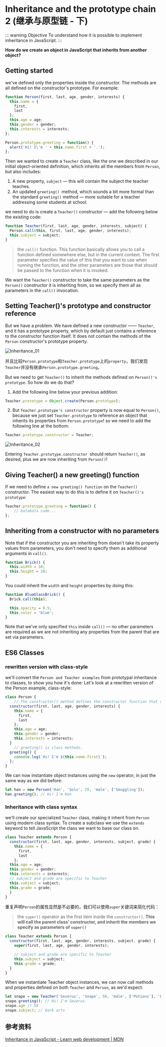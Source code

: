 #  Inheritance and the prototype chain 2 (继承与原型链 - 下) 
::: warning Objective
To understand how it is possible to implement inheritance in JavaScript.
:::

**How do we create an object in JavaScript that inherits from another object?**

## Getting started
we've defined only the properties inside the constructor. The methods are all defined on the constructor's prototype. 
For example:
```js
function Person(first, last, age, gender, interests) {
  this.name = {
    first,
    last
  };
  this.age = age;
  this.gender = gender;
  this.interests = interests;
};

Person.prototype.greeting = function() {
  alert('Hi! I\'m ' + this.name.first + '.');
};
```

Then we wanted to create a `Teacher` class, like the one we described in our initial object-oriented definition, which inherits all the members from `Person`, but also includes:
1. A new property, `subject` — this will contain the subject the teacher teaches.
2. An updated `greeting() `method, which sounds a bit more formal than the standard `greeting()` method — more suitable for a teacher addressing some students at school.

we need to do is create a `Teacher()` constructor — add the following below the existing code:
```js
function Teacher(first, last, age, gender, interests, subject) {
  Person.call(this, first, last, age, gender, interests);
  this.subject = subject;
}
```

> the `call()` function. This function basically allows you to call a function defined somewhere else, but in the current context. The first parameter specifies the value of this that you want to use when running the function, and the other parameters are those that should be passed to the function when it is invoked.

We want the `Teacher()` constructor to take the same parameters as the `Person()` constructor it is inheriting from, so we specify them all as parameters in the `call()` invocation.

## Setting Teacher()'s prototype and constructor reference
But we have a problem. We have defined a new constructor —— `Teacher`, and it has a prototype property, which by default just contains a reference to the constructor function itself. It does not contain the methods of the `Person` constructor's prototype property.

![Inheritance_01](http://pb0ug959r.bkt.clouddn.com/Inheritance_01.png)

并且比较`Person.prototype`和`Teacher.prototype`上的`property`，我们发现`Teacher`并没有继承`Person.prototype.greeting`。

But we need to get `Teacher()` to inherit the methods defined on `Person()'s prototype`. So how do we do that?

1. Add the following line below your previous addition:
```js
Teacher.prototype = Object.create(Person.prototype);
```
2. But `Teacher.prototype's constructor` property is now equal to `Person()`, because we just set `Teacher.prototype` to reference an object that inherits its properties from `Person.prototype`!  so we need to add the following line at the bottom:
```js
Teacher.prototype.constructor = Teacher;
```

![Inheritance_02](http://pb0ug959r.bkt.clouddn.com/Inheritance_02.png)

Entering  `Teacher.prototype.constructor `should return `Teacher()`, as desired, plus we are now inheriting from `Person()`!

## Giving Teacher() a new greeting() function
If we need to define `a new greeting() function` on the `Teacher()` constructor.
The easiest way to do this is to define it on `Teacher()'s prototype`:
```js
Teacher.prototype.greeting = function() {
	// balabala code...
};
```

## Inheriting from a constructor with no parameters
Note that if the constructor you are inheriting from doesn't take its property values from parameters, you don't need to specify them as additional arguments in `call()`. 
```js
function Brick() {
  this.width = 10;
  this.height = 20;
}
```
You could inherit the `width` and `height` properties by doing this:
```js
function BlueGlassBrick() {
  Brick.call(this);

  this.opacity = 0.5;
  this.color = 'blue';
}
```
Note that we've only specified `this` inside `call()` — no other parameters are required as we are not inheriting any properties from the parent that are set via parameters.

## ES6 Classes
### rewritten version with class-style
we'll convert the `Person and Teacher examples` from prototypal inheritance to classes, to show you how it's done:
Let's look at a rewritten version of the Person example, class-style:
```js
class Person {
	// The constructor() method defines the constructor function that represents our Person class.
  constructor(first, last, age, gender, interests) {
    this.name = {
      first,
      last
    };
    this.age = age;
    this.gender = gender;
    this.interests = interests;
  }
	// greeting() is class methods.
  greeting() {
    console.log(`Hi! I'm ${this.name.first}`);
  };
}
```

We can now instantiate object instances using the `new` operator, in just the same way as we did before:
```js
let han = new Person('Han', 'Solo', 25, 'male', ['Smuggling']);
han.greeting(); // Hi! I'm Han
```

### Inheritance with class syntax
we'll create our specialized `Teacher` class, making it inherit from `Person` using modern class syntax.
To create a subclass we use the `extends` keyword to tell JavaScript the class we want to base our class on.
```js
class Teacher extends Person {
  constructor(first, last, age, gender, interests, subject, grade) {
    this.name = {
      first,
      last
    };
  this.age = age;
  this.gender = gender;
  this.interests = interests;
  // subject and grade are specific to Teacher
  this.subject = subject;
  this.grade = grade;
  }
}
```

重复声明`Person`的属性显然是不必要的，我们可以使用`super`关键词来简化代码：
> the `super()` operator as the first item inside the `constructor()`. **This will call the parent class’ constructor, and inherit the members we specify as parameters of `super()`**
```js
class Teacher extends Person {
  constructor(first, last, age, gender, interests, subject, grade) {
    super(first, last, age, gender, interests);

    // subject and grade are specific to Teacher
    this.subject = subject;
    this.grade = grade;
  }
}
```

When we instantiate Teacher object instances, we can now call methods and properties defined on both `Teacher` and `Person`, as we'd expect:
```js
let snape = new Teacher('Severus', 'Snape', 58, 'male', ['Potions'], 'Dark arts', 5);
snape.greeting(); // Hi! I'm Severus.
snape.age // 58
snape.subject; // Dark arts
```

## 参考资料
[Inheritance in JavaScript - Learn web development | MDN](https://developer.mozilla.org/en-US/docs/Learn/JavaScript/Objects/Inheritance)